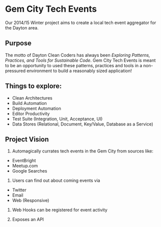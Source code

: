 # Gem City Tech Events

Our 2014/15 Winter project aims to create a local tech event aggregator for the
Dayton area.

## Purpose
The motto of Dayton Clean Coders has always been _Exploring Patterns, Practices, and Tools for Sustainable Code_.
Gem City Tech Events is meant to be an opportunity to used these patterns, 
practices and tools in a non-pressured environment to build a reasonably sized application!

## Things to explore:
* Clean Architectures
* Build Automation
* Deployment Automation
* Editor Productivity
* Test Suite (Integration, Unit, Acceptance, UI)
* Data Stores (Relational, Document, Key/Value, Database as a Service)

## Project Vision

1. Automagically currates tech events in the Gem City from sources like:
  * EventBright
  * Meetup.com
  * Google Searches

1. Users can find out about coming events via
  * Twitter
  * Email
  * Web (Responsive)

1. Web Hooks can be registered for event activity

1. Exposes an API



